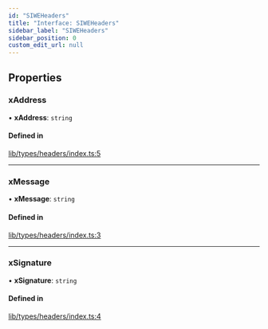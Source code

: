 ```yaml
---
id: "SIWEHeaders"
title: "Interface: SIWEHeaders"
sidebar_label: "SIWEHeaders"
sidebar_position: 0
custom_edit_url: null
---
```


## Properties

### xAddress

• **xAddress**: `string`

#### Defined in

[lib/types/headers/index.ts:5](https://github.com/JustaName-id/JustaName-sdk/blob/45e45ce/packages/@justaname.id/sdk/src/lib/types/headers/index.ts#L5)

___

### xMessage

• **xMessage**: `string`

#### Defined in

[lib/types/headers/index.ts:3](https://github.com/JustaName-id/JustaName-sdk/blob/45e45ce/packages/@justaname.id/sdk/src/lib/types/headers/index.ts#L3)

___

### xSignature

• **xSignature**: `string`

#### Defined in

[lib/types/headers/index.ts:4](https://github.com/JustaName-id/JustaName-sdk/blob/45e45ce/packages/@justaname.id/sdk/src/lib/types/headers/index.ts#L4)
